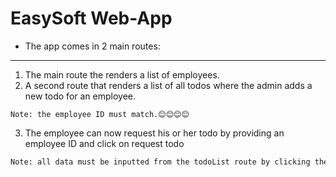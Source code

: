 # EasySoft Web-App
* The app comes in 2 main routes:
***
1. The main route the renders a list of employees.
2. A second route that renders a list of all todos where the admin adds a new todo for an employee.
```
Note: the employee ID must match.😊😊😊😊
```
3. The employee can now request his or her todo by providing an employee ID and click on request todo
```txt
Note: all data must be inputted from the todoList route by clicking the button NEW TODO.
```